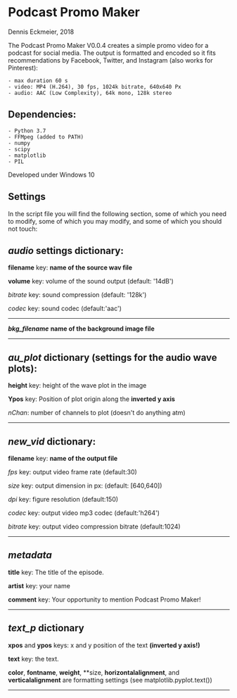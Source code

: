 # Podcast Promo Maker
Dennis Eckmeier, 2018

The Podcast Promo Maker V0.0.4 creates a simple promo video for a podcast for 
social media. The output is formatted and encoded so it fits recommendations 
by Facebook, Twitter, and Instagram (also works for Pinterest):

    - max duration 60 s
    - video: MP4 (H.264), 30 fps, 1024k bitrate, 640x640 Px
    - audio: AAC (Low Complexity), 64k mono, 128k stereo

## Dependencies:

    - Python 3.7
    - FFMpeg (added to PATH)
    - numpy
    - scipy
    - matplotlib
    - PIL

Developed under Windows 10

## Settings
In the script file you will find the following section, some of which you need to modify, some of which you may modify, and some of which you should not touch:

***audio*** settings dictionary:
--------------------------------------------------------------------------
**filename** key:   **name of the source wav file**
    
**volume** key:     volume of the sound output (default: '14dB')
    
*bitrate* key:      sound compression (default: '128k')
    
*codec* key:        sound codec (default:'aac')

--------------------------------------------------------------------------
***bkg_filename***      **name of the background image file**

--------------------------------------------------------------------------

***au_plot*** dictionary (settings for the audio wave plots):
--------------------------------------------------------------------------
**height** key:     height of the wave plot in the image

**Ypos** key:       Position of plot origin along the **inverted y axis**

*nChan*:            number of channels to plot (doesn't do anything atm)

--------------------------------------------------------------------------

***new_vid*** dictionary:
--------------------------------------------------------------------------
**filename** key:   **name of the output file**

*fps* key:          output video frame rate (default:30)

*size* key:         output dimension in px: (default: [640,640])

*dpi* key:          figure resolution (default:150)

*codec* key:        output video mp3 codec (default:'h264')

*bitrate* key:      output video compression bitrate (default:1024)

--------------------------------------------------------------------------

***metadata***
--------------------------------------------------------------------------
**title** key:      The title of the episode.

**artist** key:     your name

**comment** key:    Your opportunity to mention Podcast Promo Maker!

--------------------------------------------------------------------------
***text_p*** dictionary
--------------------------------------------------------------------------
**xpos** and **ypos** keys:  x and y position of the text **(inverted y axis!)**

**text** key:        the text.

**color**, **fontname**, **weight**, **size, **horizontalalignment**, and **verticalalignment** are formatting settings (see matplotlib.pyplot.text())

--------------------------------------------------------------------------
